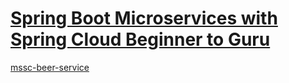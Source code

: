 # [Spring Boot Microservices with Spring Cloud Beginner to Guru](https://www.udemy.com/course/spring-boot-microservices-with-spring-cloud-beginner-to-guru/)
[mssc-beer-service](https://github.com/springframeworkguru/mssc-beer-service)
